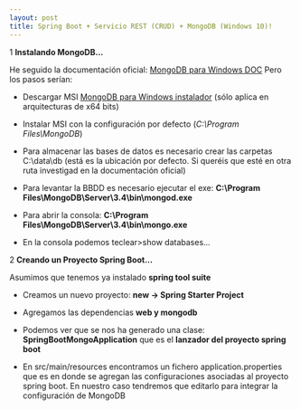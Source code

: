```yaml
---
layout: post
title: Spring Boot + Servicio REST (CRUD) + MongoDB (Windows 10)!
---
```


1 **Instalando MongoDB...**

He seguido la documentación oficial: [MongoDB para Windows DOC](https://docs.mongodb.com/manual/tutorial/install-mongodb-on-windows/)
Pero los pasos serían:

- Descargar MSI [MongoDB para Windows instalador](https://www.mongodb.com/download-center#community) (sólo aplica en arquitecturas de x64 bits)

- Instalar MSI con la configuración por defecto (*C:\Program Files\MongoDB*)

- Para almacenar las bases de datos es necesario crear las carpetas C:\data\db (está es la ubicación por defecto. Si queréis que esté en otra ruta investigad en la documentación oficial)

- Para levantar la BBDD es necesario ejecutar el exe: **C:\Program Files\MongoDB\Server\3.4\bin\mongod.exe**

- Para abrir la consola: **C:\Program Files\MongoDB\Server\3.4\bin\mongo.exe**

- En la consola podemos teclear>show databases...


2 **Creando un Proyecto Spring Boot...**

Asumimos que tenemos ya instalado **spring tool suite**

- Creamos un nuevo proyecto: **new -> Spring Starter Project** 

- Agregamos las dependencias **web y mongodb**

- Podemos ver que se nos ha generado una clase:  
**SpringBootMongoApplication** que es el **lanzador del proyecto spring boot**

- En src/main/resources encontramos un fichero application.properties que es en donde se agregan las configuraciones asociadas al proyecto spring boot.
En nuestro caso tendremos que editarlo para integrar la configuración de MongoDB




